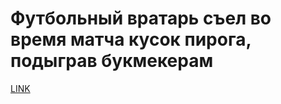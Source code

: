 # Футбольный вратарь съел во время матча кусок пирога, подыграв букмекерам



[LINK](https://varlamov.ru/2248811.html)